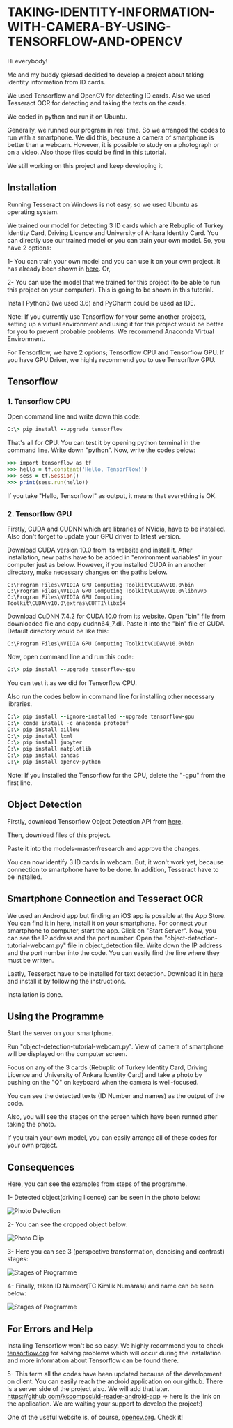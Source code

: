 # TAKING-IDENTITY-INFORMATION-WITH-CAMERA-BY-USING-TENSORFLOW-AND-OPENCV
Hi everybody!

Me and my buddy @krsad decided to develop a project about taking identity information from ID cards.

We used Tensorflow and OpenCV for detecting ID cards. Also we used Tesseract OCR for detecting and taking the texts on the cards.

We coded in python and run it on Ubuntu.

Generally, we runned our program in real time. So we arranged the codes to run with a smartphone. We did this, because a camera of smartphone is better than a webcam. However, it is possible to study on a photograph or on a video. Also those files could be find in this tutorial.

We still working on this project and keep developing it.

<h2>Installation</h2> 

Running Tesseract on Windows is not easy, so we used Ubuntu as operating system.

We trained our model for detecting 3 ID cards which are Rebuplic of Turkey Identity Card, Driving Licence and University of Ankara Identity Card. You can directly use our trained model or you can train your own model. So, you have 2 options:

1- You can train your own model and you can use it on your own project. It has already been shown in <a href=https://github.com/EdjeElectronics/TensorFlow-Object-Detection-API-Tutorial-Train-Multiple-Objects-Windows-10>here</a>. Or,

2- You can use the model that we trained for this project (to be able to run this project on your computer). This is going to be shown in this tutorial.

Install Python3 (we used 3.6) and PyCharm could be used as IDE.

Note: If you currently use Tensorflow for your some another projects, setting up a virtual environment and using it for this project would be better for you to prevent probable problems. We recommend Anaconda Virtual Environment.

For Tensorflow, we have 2 options; Tensorflow CPU and Tensorflow GPU. If you have GPU Driver, we highly recommend you to use Tensorflow GPU.

<h2>Tensorflow</h2>
<h3>1. Tensorflow CPU</h3>

Open command line and write down this code:
```ruby
C:\> pip install --upgrade tensorflow
```
That's all for CPU. You can test it by opening python terminal in the command line. Write down "python". Now, write the codes below:
```ruby
>>> import tensorflow as tf
>>> hello = tf.constant('Hello, TensorFlow!')
>>> sess = tf.Session()
>>> print(sess.run(hello))
```
If you take "Hello, Tensorflow!" as output, it means that everything is OK.

<h3>2. Tensorflow GPU</h3>

Firstly, CUDA and CUDNN which are libraries of NVidia, have to be installed. Also don't forget to update your GPU driver to latest version.

Download CUDA version 10.0 from its website and install it. After installation, new paths have to be added in "environment variables" in your computer just as below. However, if you installed CUDA in an another directory, make necessary changes on the paths below.

```
C:\Program Files\NVIDIA GPU Computing Toolkit\CUDA\v10.0\bin
C:\Program Files\NVIDIA GPU Computing Toolkit\CUDA\v10.0\libnvvp
C:\Program Files\NVIDIA GPU Computing Toolkit\CUDA\v10.0\extras\CUPTI\libx64
```

Download CuDNN 7.4.2 for CUDA 10.0 from its website. Open "bin" file from downloaded file and copy cudnn64_7.dll. Paste it into the "bin" file of CUDA. Default directory would be like this:

```
C:\Program Files\NVIDIA GPU Computing Toolkit\CUDA\v10.0\bin
```
Now, open command line and run this code:

```ruby
C:\> pip install --upgrade tensorflow-gpu
```

You can test it as we did for Tensorflow CPU.

Also run the codes below in command line for installing other necessary libraries.

```ruby
C:\> pip install --ignore-installed --upgrade tensorflow-gpu
C:\> conda install -c anaconda protobuf
C:\> pip install pillow
C:\> pip install lxml
C:\> pip install jupyter
C:\> pip install matplotlib
C:\> pip install pandas
C:\> pip install opencv-python
```
Note: If you installed the Tensorflow for the CPU, delete the "-gpu" from the first line.

<h2>Object Detection</h2>

Firstly, download Tensorflow Object Detection API from <a href=https://github.com/tensorflow/models>here</a>.

Then, download files of this project.

Paste it into the models-master/research and approve the changes.

You can now identify 3 ID cards in webcam. But, it won't work yet, because connection to smartphone have to be done. In addition, Tesseract have to be installed.

<h2>Smartphone Connection and Tesseract OCR</h2>

We used an Android app but finding an iOS app is possible at the App Store. You can find it in <a href="https://play.google.com/store/apps/details?id=com.pas.webcam&hl">here</a>, install it on your smartphone. For connect your smartphone to computer, start the app. Click on "Start Server". Now, you can see the IP address and the port number. Open the "object-detection-tutorial-webcam.py" file in object_detection file. Write down the IP address and the port number into the code. You can easily find the line where they must be written.

Lastly, Tesseract have to be installed for text detection. Download it in <a href=https://github.com/tesseract-ocr/tesseract>here</a> and install it by following the instructions.

Installation is done.

<h2>Using the Programme</h2>

Start the server on your smartphone.

Run "object-detection-tutorial-webcam.py". View of camera of smartphone will be displayed on the computer screen.

Focus on any of the 3 cards (Rebuplic of Turkey Identity Card, Driving Licence and University of Ankara Identity Card) and take a photo by pushing on the "Q" on keyboard when the camera is well-focused.

You can see the detected texts (ID Number and names) as the output of the code.

Also, you will see the stages on the screen which have been runned after taking the photo.

If you train your own model, you can easily arrange all of these codes for your own project.

<h2>Consequences</h2>

Here, you can see the examples from steps of the programme.

1- Detected object(driving licence) can be seen in the photo below:

<img src="https://github.com/kscompsci/TAKING-IDENTITY-INFORMATION-WITH-CAMERA-BY-USING-TENSORFLOW-AND-OPENCV/blob/master/WhatsApp%20Image%202019-04-11%20at%2016.53.16%20(2).jpeg" alt="Photo Detection">

2- You can see the cropped object below:

<img src="https://github.com/kscompsci/TAKING-IDENTITY-INFORMATION-WITH-CAMERA-BY-USING-TENSORFLOW-AND-OPENCV/blob/master/WhatsApp%20Image%202019-04-11%20at%2016.53.16%20(1).jpeg" alt="Photo Clip">

3- Here you can see 3 (perspective transformation, denoising and contrast) stages:

<img src="https://github.com/kscompsci/TAKING-IDENTITY-INFORMATION-WITH-CAMERA-BY-USING-TENSORFLOW-AND-OPENCV/blob/master/WhatsApp%20Image%202019-04-11%20at%2016.53.16.jpeg" alt="Stages of Programme">

4- Finally, taken ID Number(TC Kimlik Numarası) and name can be seen below:

<img src="https://github.com/kscompsci/TAKING-IDENTITY-INFORMATION-WITH-CAMERA-BY-USING-TENSORFLOW-AND-OPENCV/blob/master/WhatsApp%20Image%202019-04-11%20at%2016.53.15.jpeg" alt="Stages of Programme">

<h2>For Errors and Help</h2>

Installing Tensorflow won't be so easy. We highly recommend you to check <a href="https://www.tensorflow.org">tensorflow.org</a> for solving problems which will occur during the installation and more information about Tensorflow can be found there.


5- This term all the codes have been updated because of the development on client. You can easily reach the android application on our github. There is a server side of the project also. We will add that later. https://github.com/kscompsci/id-reader-android-app => here is the link on the application. We are waiting your support to develop the project:)

One of the useful website is, of course, <a href="https://opencv.org">opencv.org</a>. Check it!
